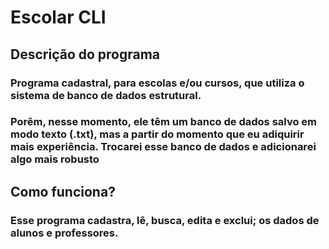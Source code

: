 # Escolar CLI

## Descrição do programa
<h3>Programa cadastral, para escolas e/ou cursos, que utiliza o sistema de banco de dados estrutural.</h3>
<h3>Porêm, nesse momento, ele têm um banco de dados salvo em modo texto (.txt), mas a partir do momento que eu adiquirir mais experiência. Trocarei esse banco de dados e adicionarei algo mais robusto</h3>

## Como funciona?
<h3>Esse programa cadastra, lê, busca, edita e exclui; os dados de alunos e professores.</h3>
